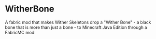 # WitherBone
A fabric mod that makes Wither Skeletons drop a "Wither Bone" - a black bone that is more than just a bone - to Minecraft Java Edition through a FabricMC mod
